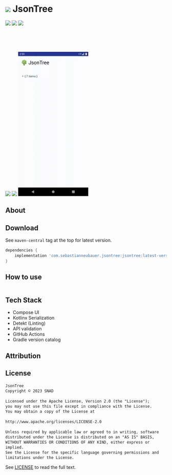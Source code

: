 # <img src="screenshots/jsonTreeIcon.png" height="25"> JsonTree

![](https://img.shields.io/maven-central/v/com.sebastianneubauer.jsontree/jsontree) ![](https://img.shields.io/badge/Kotlin-1.8.0-orange) ![](https://img.shields.io/badge/SDK-21+-brightgreen)
<br /><br />

<br /><br />

<p float="left">
<img src="screenshots/jsonTree1.png" height="450">
<img src="screenshots/jsonTree2.png" height="450">
<img src="screenshots/jsonTreeGif.gif" height="450">
</p>

## About



## Download

See `maven-central` tag at the top for latest version.

```groovy
dependencies {
    implementation 'com.sebastianneubauer.jsontree:jsontree:latest-version'
}
```

## How to use


```kotlin

```

## Tech Stack

- Compose UI
- Kotlinx Serialization
- Detekt (Linting)
- API validation
- GitHub Actions
- Gradle version catalog

## Attribution


## License

```
JsonTree
Copyright © 2023 SNAD

Licensed under the Apache License, Version 2.0 (the "License");
you may not use this file except in compliance with the License.
You may obtain a copy of the License at

http://www.apache.org/licenses/LICENSE-2.0

Unless required by applicable law or agreed to in writing, software
distributed under the License is distributed on an "AS IS" BASIS,
WITHOUT WARRANTIES OR CONDITIONS OF ANY KIND, either express or implied.
See the License for the specific language governing permissions and 
limitations under the License.
```
See [LICENSE](LICENSE.md) to read the full text.
